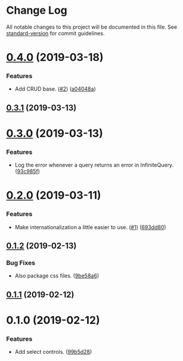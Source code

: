 # Change Log

All notable changes to this project will be documented in this file. See [standard-version](https://github.com/conventional-changelog/standard-version) for commit guidelines.

<a name="0.4.0"></a>
# [0.4.0](https://github.com/sammarks/antd-addons/compare/v0.3.1...v0.4.0) (2019-03-18)


### Features

* Add CRUD base. ([#2](https://github.com/sammarks/antd-addons/issues/2)) ([a04048a](https://github.com/sammarks/antd-addons/commit/a04048a))



<a name="0.3.1"></a>
## [0.3.1](https://github.com/sammarks/antd-addons/compare/v0.3.0...v0.3.1) (2019-03-13)



<a name="0.3.0"></a>
# [0.3.0](https://github.com/sammarks/antd-addons/compare/v0.2.0...v0.3.0) (2019-03-13)


### Features

* Log the error whenever a query returns an error in InfiniteQuery. ([93c985f](https://github.com/sammarks/antd-addons/commit/93c985f))



<a name="0.2.0"></a>
# [0.2.0](https://github.com/sammarks/antd-addons/compare/v0.1.2...v0.2.0) (2019-03-11)


### Features

* Make internationalization a little easier to use. ([#1](https://github.com/sammarks/antd-addons/issues/1)) ([693dd80](https://github.com/sammarks/antd-addons/commit/693dd80))



<a name="0.1.2"></a>
## [0.1.2](https://github.com/sammarks/antd-addons/compare/v0.1.1...v0.1.2) (2019-02-13)


### Bug Fixes

* Also package css files. ([9be58a6](https://github.com/sammarks/antd-addons/commit/9be58a6))



<a name="0.1.1"></a>
## [0.1.1](https://github.com/sammarks/antd-addons/compare/v0.1.0...v0.1.1) (2019-02-12)



<a name="0.1.0"></a>
# 0.1.0 (2019-02-12)


### Features

* Add select controls. ([99b5d28](https://github.com/sammarks/antd-addons/commit/99b5d28))
